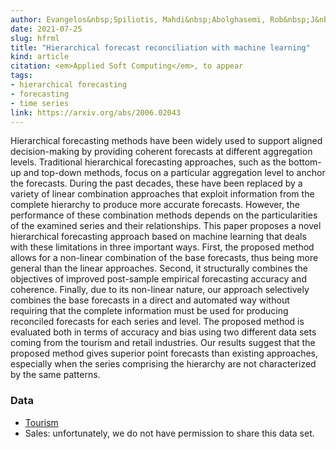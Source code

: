 ```yaml
---
author: Evangelos&nbsp;Spiliotis, Mahdi&nbsp;Abolghasemi, Rob&nbsp;J&nbsp;Hyndman, Fotios&nbsp;Petropoulos, Vassilios&nbsp;Assimakopoulos
date: 2021-07-25
slug: hfrml
title: "Hierarchical forecast reconciliation with machine learning"
kind: article
citation: <em>Applied Soft Computing</em>, to appear
tags:
- hierarchical forecasting
- forecasting
- time series
link: https://arxiv.org/abs/2006.02043
---
```


Hierarchical forecasting methods have been widely used to support aligned decision-making by providing coherent forecasts at different aggregation levels. Traditional hierarchical forecasting approaches, such as the bottom-up and top-down methods, focus on a particular aggregation level to anchor the forecasts. During the past decades, these have been replaced by a variety of linear combination approaches that exploit information from the complete hierarchy to produce more accurate forecasts. However, the performance of these combination methods depends on the particularities of the examined series and their relationships. This paper proposes a novel hierarchical forecasting approach based on machine learning that deals with these limitations in three important ways. First, the proposed method allows for a non-linear combination of the base forecasts, thus being more general than the linear approaches. Second, it structurally combines the objectives of improved post-sample empirical forecasting accuracy and coherence. Finally, due to its non-linear nature, our approach selectively combines the base forecasts in a direct and automated way without requiring that the complete information must be used for producing reconciled forecasts for each series and level. The proposed method is evaluated both in terms of accuracy and bias using two different data sets coming from the tourism and retail industries. Our results suggest that the proposed method gives superior point forecasts than existing approaches, especially when the series comprising the hierarchy are not characterized by the same patterns.

### Data

* [Tourism](http://robjhyndman.com/data/TourismData_v4.csv)
* Sales: unfortunately, we do not have permission to share this data set.
